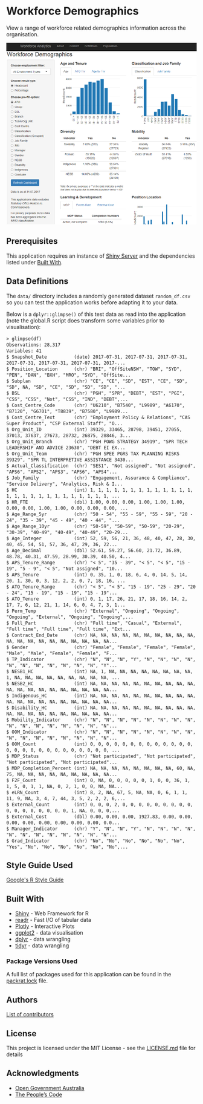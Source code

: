 # Workforce Demographics

View a range of workforce related demographics information across the organisation.

![Application Screenshot](./AppScreenshot.PNG)

## Prerequisites
This application requires an instance of [Shiny Server](https://www.rstudio.com/products/shiny/shiny-server/)
and the dependencies listed under [Built With](#built-with).

## Data Definitions
The `data/` directory includes a randomly generated dataset `random_df.csv` so you can test the application works before adapting it to your data.

Below is a `dplyr::glimpse()` of this test data as read into the application (note the global.R script does transform some variables prior to visualisation):
```
> glimpse(df)
Observations: 28,317
Variables: 41
$ Snapshot_Date          (date) 2017-07-31, 2017-07-31, 2017-07-31, 2017-07-31, 2017-07-31, 2017-07-31, 2017-...
$ Position_Location      (chr) "BRI", "OffSiteNSW", "TOW", "SYD", "PEN", "DAN", "BXH", "MRO", "SYD", "OffSite...
$ Subplan                (chr) "CE", "CE", "SD", "EST", "CE", "SD", "SD", NA, "SD", "CE", "SD", "SD", "SD", "...
$ BSL                    (chr) "PGH", "SPR", "DEBT", "EST", "PGI", "CSS", "CSS", "Not", "CSS", "IND", "DEBT",...
$ Cost_Centre_Code       (chr) "U6210", "B7540", "L9989", "A6170", "B7120", "G6701", "T8839", "B7580", "L9989...
$ Cost_Centre_Text       (chr) "Employment Policy & Relations", "CAS Super Product", "CSP External Staff", "O...
$ Org_Unit_ID            (int) 39329, 33465, 28798, 39451, 27055, 37013, 37637, 27673, 28732, 26875, 28846, 3...
$ Org_Unit_Branch        (chr) "PGH POWG STRATEGY 34919", "SPR TECH LEADERSHIP AND ADVICE 23630", "DEBT EI EX...
$ Org_Unit_Team          (chr) "PGH SPEE PGRS TAX PLANNING RISKS 39329", "SPR TL INTERPRETIVE ASSISTANCE 3430...
$ Actual_Classification  (chr) "SES1", "Not assigned", "Not assigned", "APS6", "APS2", "APS3", "APS6", "APS4"...
$ Job_Family             (chr) "Engagement, Assurance & Compliance", "Service Delivery", "Analytics, Risk & I...
$ HC                     (int) 1, 1, 1, 1, 1, 1, 1, 1, 1, 1, 1, 1, 1, 1, 1, 1, 1, 1, 1, 1, 1, 1, 1, 1, 1, 1, ...
$ HR_FTE                 (dbl) 1.00, 0.00, 0.00, 1.00, 1.00, 1.00, 0.00, 0.00, 1.00, 1.00, 0.00, 0.00, 0.00, ...
$ Age_Range_5yr          (chr) "50 - 54", "55 - 59", "55 - 59", "20 - 24", "35 - 39", "45 - 49", "40 - 44", "...
$ Age_Range_10yr         (chr) "50-59", "50-59", "50-59", "20-29", "30-39", "40-49", "40-49", "40-49", "20-29...
$ Age_Integer            (int) 52, 59, 56, 21, 36, 48, 40, 47, 28, 30, 40, 45, 54, 51, 57, 36, 47, 29, 36, 22...
$ Age_Decimal            (dbl) 52.61, 59.27, 56.60, 21.72, 36.89, 48.78, 40.31, 47.59, 28.99, 30.39, 40.50, 4...
$ APS_Tenure_Range       (chr) "< 5", "35 - 39", "< 5", "< 5", "15 - 19", "5 - 9", "< 5", "Not assigned", "10...
$ APS_Tenure             (int) 0, 35, 1, 0, 18, 6, 4, 0, 14, 5, 14, 20, 1, 30, 0, 3, 12, 2, 2, 0, 7, 18, 16, ...
$ ATO_Tenure_Range       (chr) "< 5", "< 5", "15 - 19", "25 - 29", "20 - 24", "15 - 19", "15 - 19", "15 - 19"...
$ ATO_Tenure             (int) 0, 1, 17, 26, 21, 17, 18, 16, 14, 2, 17, 7, 6, 12, 21, 1, 14, 6, 0, 4, 7, 3, 1...
$ Perm_Temp              (chr) "External", "Ongoing", "Ongoing", "Ongoing", "External", "Ongoing", "Ongoing",...
$ Full_Part              (chr) "Full time", "Casual", "External", "Full time", "Full time", "Full time", "Ext...
$ Contract_End_Date      (chr) NA, NA, NA, NA, NA, NA, NA, NA, NA, NA, NA, NA, NA, NA, NA, NA, NA, NA, NA, NA...
$ Gender                 (chr) "Female", "Female", "Female", "Female", "Male", "Male", "Female", "Female", "F...
$ TP_Indicator           (chr) "N", "N", "N", "Y", "N", "N", "N", "N", "N", "N", "N", "N", "N", "N", "N", "Y"...
$ NESB1_HC               (int) NA, 1, NA, NA, NA, NA, NA, NA, NA, NA, 1, NA, NA, NA, NA, NA, NA, NA, NA, NA, ...
$ NESB2_HC               (int) NA, NA, NA, NA, NA, NA, NA, NA, NA, NA, NA, NA, NA, NA, NA, NA, NA, NA, NA, NA...
$ Indigenous_HC          (int) NA, NA, NA, NA, NA, NA, NA, NA, NA, NA, NA, NA, NA, NA, NA, NA, NA, NA, NA, NA...
$ Disability_HC          (int) NA, NA, NA, NA, NA, NA, NA, NA, NA, NA, NA, NA, NA, NA, NA, NA, NA, NA, NA, NA...
$ Mobility_Indicator     (chr) "N", "N", "N", "N", "N", "N", "N", "N", "N", "N", "N", "N", "N", "N", "N", "N"...
$ OOM_Indicator          (chr) "N", "N", "N", "N", "N", "N", "N", "N", "N", "N", "N", "N", "N", "N", "N", "N"...
$ OOM_Count              (int) 0, 0, 0, 0, 0, 0, 0, 0, 0, 0, 0, 0, 0, 0, 0, 0, 0, 0, 0, 0, 0, 0, 0, 0, 0, 0, ...
$ MDP_Status             (chr) "Not participated", "Not participated", "Not participated", "Not participated"...
$ MDP_Completion_Percent (int) NA, NA, NA, NA, NA, NA, NA, NA, 60, NA, 75, NA, NA, NA, NA, NA, NA, NA, NA, NA...
$ F2F_Count              (int) 0, NA, 0, 0, 0, 0, 0, 1, 0, 0, 36, 1, 1, 5, 0, 1, 1, NA, 0, 2, 1, 0, 0, NA, NA...
$ eLRN_Count             (int) 8, 2, NA, 67, 5, NA, NA, 0, 6, 1, 1, 11, 9, NA, 3, 4, 7, 44, 3, 5, 2, 2, 2, 6,...
$ External_Count         (int) 0, 0, 0, 2, 0, 0, 0, 0, 0, 0, 0, 0, 0, 0, 0, 0, 0, 0, 0, 0, 0, 1, NA, 0, 0, 0,...
$ External_Cost          (dbl) 0.00, 0.00, 0.00, 1927.83, 0.00, 0.00, 0.00, 0.00, 0.00, 0.00, 0.00, 0.00, 0.0...
$ Manager_Indicator      (chr) "Y", "N", "N", "Y", "N", "N", "N", "N", "N", "N", "N", "N", "N", "N", "N", "N"...
$ Grad_Indicator         (chr) "No", "No", "No", "No", "No", "No", "Yes", "No", "No", "No", "No", "No", "No",...
```

## Style Guide Used
[Google's R Style Guide](https://google.github.io/styleguide/Rguide.xml)

## Built With
* [Shiny](https://shiny.rstudio.com/) - Web Framework for R
* [readr](https://cran.r-project.org/web/packages/readr/README.html) - Fast I/O of tabular data
* [Plotly](https://plot.ly/r/) - Interactive Plots
* [ggplot2](http://ggplot2.org/) - data visualisation
* [dplyr](http://dplyr.tidyverse.org/) - data wrangling
* [tidyr](http://tidyr.tidyverse.org/) - data wrangling

### Package Versions Used
A full list of packages used for this application can be found in the [packrat.lock](./packrat/packrat.lock) file.

## Authors
[List of contributors](http://gitlab.radlab.local/workforce/shinyApps/workforceDmgs/graphs/master)

## License

This project is licensed under the MIT License - see the [LICENSE.md](LICENSE.md) file for details

## Acknowledgments
* [Open Government Australia](https://www.dta.gov.au/standard/8-make-source-code-open/)
* [The People’s Code](https://code.gov/#/)
